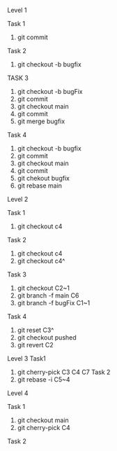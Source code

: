 Level 1

Task 1
1. git commit

Task 2
1. git checkout -b bugfix



TASK 3
1. git checkout -b bugFix
2. git commit
3. git checkout main
4. git commit
5. git merge bugfix

Task 4
1. git checkout -b bugfix
2. git commit
3. git checkout main
4. git commit
5. git chekout bugfix
6. git rebase main


Level 2

Task 1
1. git checkout c4

Task 2
1. git checkout c4
2. git checkout c4^

Task 3
1. git checkout C2~1
2. git branch -f main C6
3. git branch -f bugFix C1~1

Task 4
1. git reset C3^
2. git checkout pushed
3. git revert C2

Level 3
Task1
1. git cherry-pick C3 C4 C7
Task 2
2. git rebase -i C5~4

Level 4

Task 1
1. git checkout main
2. git cherry-pick C4

Task 2


